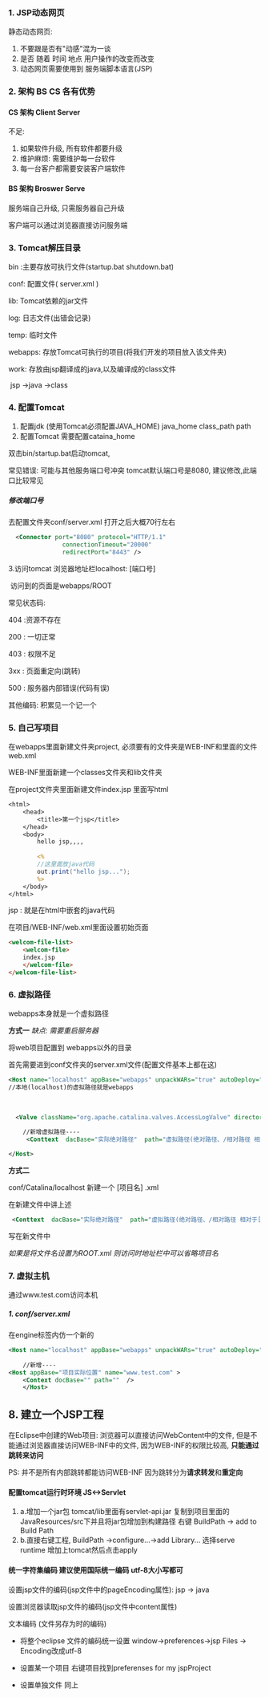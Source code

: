 ### 1. JSP动态网页

静态动态网页:

1. 不要跟是否有"动感"混为一谈
2. 是否 随着 时间 地点 用户操作的改变而改变
3. 动态网页需要使用到    服务端脚本语言(JSP)

### 2. 架构     BS CS 各有优势

#### CS 架构  Client Server

不足: 

1. 如果软件升级, 所有软件都要升级
2. 维护麻烦: 需要维护每一台软件
3. 每一台客户都需要安装客户端软件

#### BS 架构  Broswer Serve

服务端自己升级, 只需服务器自己升级

客户端可以通过浏览器直接访问服务端

### 3. Tomcat解压目录

bin :主要存放可执行文件(startup.bat  shutdown.bat)

conf: 配置文件( server.xml )

lib: Tomcat依赖的jar文件

log: 日志文件(出错会记录)

temp: 临时文件

webapps: 存放Tomcat可执行的项目(将我们开发的项目放入该文件夹)

work: 存放由jsp翻译成的java,以及编译成的class文件

​           jsp ->java ->class

### 4. 配置Tomcat

1. 配置jdk (使用Tomcat必须配置JAVA_HOME)       java_home   class_path    path   
2. 配置Tomcat   需要配置cataina_home

双击bin/startup.bat启动tomcat,

常见错误: 可能与其他服务端口号冲突   tomcat默认端口号是8080, 建议修改,此端口比较常见

##### 修改端口号

去配置文件夹conf/server.xml   打开之后大概70行左右

```xml
  <Connector port="8080" protocol="HTTP/1.1"
               connectionTimeout="20000"
               redirectPort="8443" />
```

   3.访问tomcat     浏览器地址栏localhost: [端口号]

​             访问到的页面是webapps/ROOT

常见状态码: 

404 :资源不存在  

200 : 一切正常

403 : 权限不足

3xx : 页面重定向(跳转)

500 : 服务器内部错误(代码有误)

其他编码: 积累见一个记一个

### 5. 自己写项目

在webapps里面新建文件夹project, 必须要有的文件夹是WEB-INF和里面的文件web.xml

WEB-INF里面新建一个classes文件夹和lib文件夹

在project文件夹里面新建文件index.jsp  里面写html

```jsp
<html>
    <head>
        <title>第一个jsp</title>
    </head>
    <body>
        hello jsp,,,,
        
        <%
        //这里面放java代码
        out.print("hello jsp...");
        %>
    </body>
</html>
```

  jsp : 就是在html中嵌套的java代码

在项目/WEB-INF/web.xml里面设置初始页面

```html
<welcom-file-list>
    <welcom-file>
    index.jsp
    </welcom-file>
</welcom-file-list>
```

### 6. 虚拟路径

webapps本身就是一个虚拟路径

**方式一**     *缺点: 需要重启服务器*

将web项目配置到  webapps以外的目录

首先需要进到conf文件夹的server.xml文件(配置文件基本上都在这)

```xml
<Host name="localhost" appBase="webapps" unpackWARs="true" autoDeploy="true">
//本地(localhost)的虚拟路径就是webapps
    
    
    
  <Valve className="org.apache.catalina.valves.AccessLogValve" directory="logs" prefix="localhost_access_log" suffix=".txt" pattern="%h %l %u %t &quot;%r&quot; %s %b" />
    
    //新增虚拟路径----
     <Conttext  dacBase="实际绝对路径"  path="虚拟路径(绝对路径、/相对路径 相对于[webapps])" />

</Host>
```

**方式二**

conf/Catalina/localhost       新建一个 [项目名] .xml

在新建文件中讲上述

```xml
 <Conttext  dacBase="实际绝对路径"  path="虚拟路径(绝对路径、/相对路径 相对于[webapps])" />

```

写在新文件中

*如果是将文件名设置为ROOT.xml 则访问时地址栏中可以省略项目名*

### 7. 虚拟主机

通过www.test.com访问本机

##### 1. conf/server.xml

在engine标签内仿一个新的<host>

```xml
<Host name="localhost" appBase="webapps" unpackWARs="true" autoDeploy="true">
    
    //新增----
<Host appBase="项目实际位置" name="www.test.com" >
    <Context docBase="" path=""  />
    </Host>
```

## 8. 建立一个JSP工程

在Eclipse中创建的Web项目: 浏览器可以直接访问WebContent中的文件, 但是不能通过浏览器直接访问WEB-INF中的文件, 因为WEB-INF的权限比较高, **只能通过跳转来访问**

PS: 并不是所有内部跳转都能访问WEB-INF    因为跳转分为**请求转发**和**重定向**

#### 配置tomcat运行时环境          JS<->Servlet      

1. a.增加一个jar包     tomcat/lib里面有servlet-api.jar    复制到项目里面的JavaResources/src下并且将jar包增加到构建路径  右键  BuildPath  -> add  to Build Path
2. b.直接右键工程, BuildPath   ->configure...->add  Library...   选择serve runtime  增加上tomcat然后点击apply

#### 统一字符集编码    建议使用国际统一编码  utf-8大小写都可

设置jsp文件的编码(jsp文件中的pageEncoding属性):   jsp -> java

设置浏览器读取jsp文件的编码(jsp文件中content属性)     

文本编码  (文件另存为时的编码) 

- 将整个eclipse 文件的编码统一设置  window->preferences->jsp Files -> Encoding改成utf-8

- 设置某一个项目  右键项目找到preferenses  for my jspProject

- 设置单独文件  同上

  

